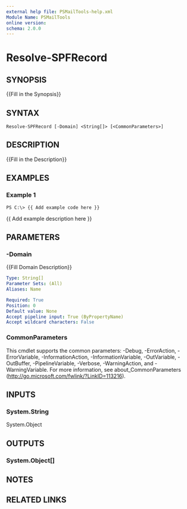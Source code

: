 ```yaml
---
external help file: PSMailTools-help.xml
Module Name: PSMailTools
online version: 
schema: 2.0.0
---
```


# Resolve-SPFRecord

## SYNOPSIS
{{Fill in the Synopsis}}

## SYNTAX

```
Resolve-SPFRecord [-Domain] <String[]> [<CommonParameters>]
```

## DESCRIPTION
{{Fill in the Description}}

## EXAMPLES

### Example 1
```
PS C:\> {{ Add example code here }}
```

{{ Add example description here }}

## PARAMETERS

### -Domain
{{Fill Domain Description}}

```yaml
Type: String[]
Parameter Sets: (All)
Aliases: Name

Required: True
Position: 0
Default value: None
Accept pipeline input: True (ByPropertyName)
Accept wildcard characters: False
```

### CommonParameters
This cmdlet supports the common parameters: -Debug, -ErrorAction, -ErrorVariable, -InformationAction, -InformationVariable, -OutVariable, -OutBuffer, -PipelineVariable, -Verbose, -WarningAction, and -WarningVariable. For more information, see about_CommonParameters (http://go.microsoft.com/fwlink/?LinkID=113216).

## INPUTS

### System.String
System.Object

## OUTPUTS

### System.Object[]

## NOTES

## RELATED LINKS


